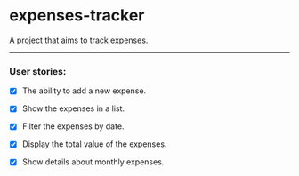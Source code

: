 # expenses-tracker

A project that aims to track expenses.

---

### User stories:

- [x] The ability to add a new expense.

- [x] Show the expenses in a list.

- [x] Filter the expenses by date.

- [x] Display the total value of the expenses.

- [x] Show details about monthly expenses.
